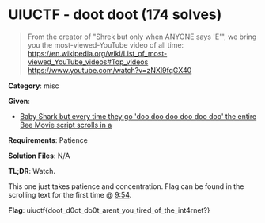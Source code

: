 # UIUCTF - doot doot (174 solves)

> From the creator of "Shrek but only when ANYONE says 'E'", we bring you the most-viewed-YouTube video of all time: https://en.wikipedia.org/wiki/List_of_most-viewed_YouTube_videos#Top_videos https://www.youtube.com/watch?v=zNXl9fqGX40

**Category**: misc

**Given**: 
- [Baby Shark but every time they go 'doo doo doo doo doo doo' the entire Bee Movie script scrolls in a](https://www.youtube.com/watch?v=zNXl9fqGX40)

**Requirements**: Patience

**Solution Files**: N/A

**TL;DR**: Watch.

This one just takes patience and concentration. Flag can be found in the scrolling text for the first time @ [9:54](https://youtu.be/zNXl9fqGX40?t=594).

**Flag**: uiuctf{doot_d0ot_do0t_arent_you_tired_of_the_int4rnet?}
